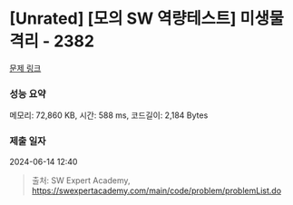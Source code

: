 # [Unrated] [모의 SW 역량테스트] 미생물 격리 - 2382 

[문제 링크](https://swexpertacademy.com/main/code/problem/problemDetail.do?contestProbId=AV597vbqAH0DFAVl) 

### 성능 요약

메모리: 72,860 KB, 시간: 588 ms, 코드길이: 2,184 Bytes

### 제출 일자

2024-06-14 12:40



> 출처: SW Expert Academy, https://swexpertacademy.com/main/code/problem/problemList.do
